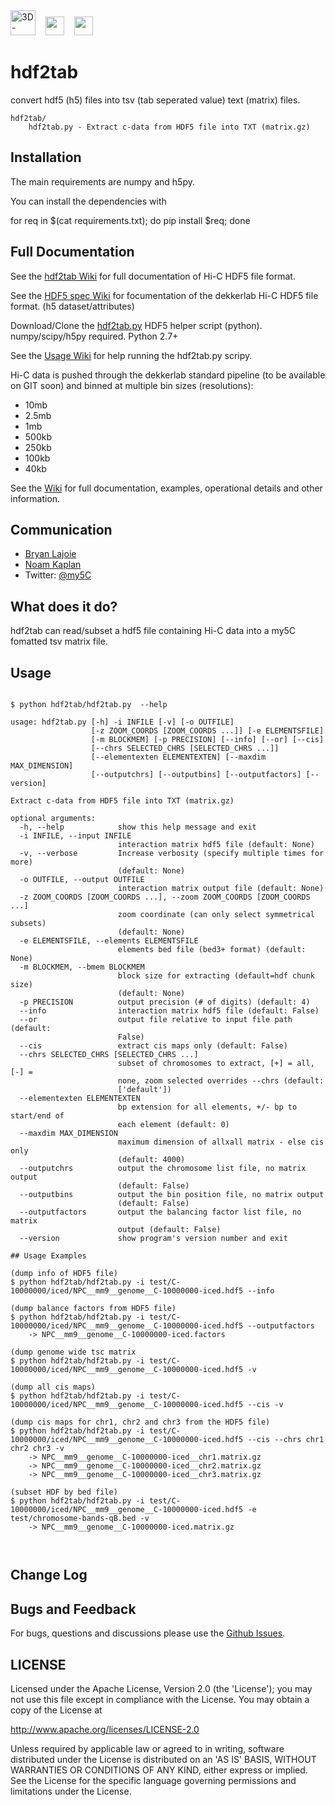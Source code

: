 <img height=40 src='http://my5C.umassmed.edu/images/3DG.png' title='3D-Genome' />
&nbsp;&nbsp;
<img height=30 src='http://my5C.umassmed.edu/images/dekkerlabbioinformatics.gif' />
&nbsp;&nbsp;
<img height=30 src='http://my5C.umassmed.edu/images/umasslogo.gif' />

# hdf2tab

convert hdf5 (h5) files into tsv (tab seperated value) text (matrix) files.

```
hdf2tab/
	hdf2tab.py - Extract c-data from HDF5 file into TXT (matrix.gz)
```

## Installation

The main requirements are numpy and h5py.

You can install the dependencies with

for req in $(cat requirements.txt); do pip install $req; done

## Full Documentation

See the [hdf2tab Wiki](https://github.com/blajoie/hdf2tab/wiki) for full documentation of Hi-C HDF5 file format.
<br>

See the [HDF5 spec Wiki](https://github.com/blajoie/hdf2tab/wiki/H5-Spec) for focumentation of the dekkerlab Hi-C HDF5 file format. (h5 dataset/attributes)

Download/Clone the [hdf2tab.py](https://github.com/blajoie/hdf2tab) HDF5 helper script (python).
<br>
numpy/scipy/h5py required. Python 2.7+

See the [Usage Wiki](https://github.com/blajoie/hdf2tab#usage</a>) for help running the hdf2tab.py scripy.

Hi-C data is pushed through the dekkerlab standard pipeline (to be available on GIT soon) and binned at multiple bin sizes (resolutions):
- 10mb
- 2.5mb
- 1mb
- 500kb
- 250kb
- 100kb
- 40kb

See the [Wiki](https://github.com/blajoie/hdf2tab/wiki) for full documentation, examples, operational details and other information.

## Communication

- [Bryan Lajoie](https://github.com/blajoie)
- [Noam Kaplan](https://github.com/NoamKaplan)
- Twitter: [@my5C](https://twitter.com/my5C)

## What does it do?

hdf2tab can read/subset a hdf5 file containing Hi-C data into a my5C fomatted tsv matrix file.

## Usage

```

$ python hdf2tab/hdf2tab.py  --help

usage: hdf2tab.py [-h] -i INFILE [-v] [-o OUTFILE]
                  [-z ZOOM_COORDS [ZOOM_COORDS ...]] [-e ELEMENTSFILE]
                  [-m BLOCKMEM] [-p PRECISION] [--info] [--or] [--cis]
                  [--chrs SELECTED_CHRS [SELECTED_CHRS ...]]
                  [--elementexten ELEMENTEXTEN] [--maxdim MAX_DIMENSION]
                  [--outputchrs] [--outputbins] [--outputfactors] [--version]

Extract c-data from HDF5 file into TXT (matrix.gz)

optional arguments:
  -h, --help            show this help message and exit
  -i INFILE, --input INFILE
                        interaction matrix hdf5 file (default: None)
  -v, --verbose         Increase verbosity (specify multiple times for more)
                        (default: None)
  -o OUTFILE, --output OUTFILE
                        interaction matrix output file (default: None)
  -z ZOOM_COORDS [ZOOM_COORDS ...], --zoom ZOOM_COORDS [ZOOM_COORDS ...]
                        zoom coordinate (can only select symmetrical subsets)
                        (default: None)
  -e ELEMENTSFILE, --elements ELEMENTSFILE
                        elements bed file (bed3+ format) (default: None)
  -m BLOCKMEM, --bmem BLOCKMEM
                        block size for extracting (default=hdf chunk size)
                        (default: None)
  -p PRECISION          output precision (# of digits) (default: 4)
  --info                interaction matrix hdf5 file (default: False)
  --or                  output file relative to input file path (default:
                        False)
  --cis                 extract cis maps only (default: False)
  --chrs SELECTED_CHRS [SELECTED_CHRS ...]
                        subset of chromosomes to extract, [+] = all, [-] =
                        none, zoom selected overrides --chrs (default:
                        ['default'])
  --elementexten ELEMENTEXTEN
                        bp extension for all elements, +/- bp to start/end of
                        each element (default: 0)
  --maxdim MAX_DIMENSION
                        maximum dimension of allxall matrix - else cis only
                        (default: 4000)
  --outputchrs          output the chromosome list file, no matrix output
                        (default: False)
  --outputbins          output the bin position file, no matrix output
                        (default: False)
  --outputfactors       output the balancing factor list file, no matrix
                        output (default: False)
  --version             show program's version number and exit

## Usage Examples

(dump info of HDF5 file)
$ python hdf2tab/hdf2tab.py -i test/C-10000000/iced/NPC__mm9__genome__C-10000000-iced.hdf5 --info

(dump balance factors from HDF5 file)
$ python hdf2tab/hdf2tab.py -i test/C-10000000/iced/NPC__mm9__genome__C-10000000-iced.hdf5 --outputfactors
	-> NPC__mm9__genome__C-10000000-iced.factors

(dump genome wide tsc matrix
$ python hdf2tab/hdf2tab.py -i test/C-10000000/iced/NPC__mm9__genome__C-10000000-iced.hdf5 -v

(dump all cis maps)
$ python hdf2tab/hdf2tab.py -i test/C-10000000/iced/NPC__mm9__genome__C-10000000-iced.hdf5 --cis -v

(dump cis maps for chr1, chr2 and chr3 from the HDF5 file)
$ python hdf2tab/hdf2tab.py -i test/C-10000000/iced/NPC__mm9__genome__C-10000000-iced.hdf5 --cis --chrs chr1 chr2 chr3 -v 
	-> NPC__mm9__genome__C-10000000-iced__chr1.matrix.gz
	-> NPC__mm9__genome__C-10000000-iced__chr2.matrix.gz
	-> NPC__mm9__genome__C-10000000-iced__chr3.matrix.gz
	
(subset HDF by bed file)	
$ python hdf2tab/hdf2tab.py -i test/C-10000000/iced/NPC__mm9__genome__C-10000000-iced.hdf5 -e test/chromosome-bands-qB.bed -v
	-> NPC__mm9__genome__C-10000000-iced.matrix.gz
	
	
```

## Change Log

## Bugs and Feedback

For bugs, questions and discussions please use the [Github Issues](https://github.com/blajoie/hdf2tab/issues).

## LICENSE

Licensed under the Apache License, Version 2.0 (the 'License');
you may not use this file except in compliance with the License.
You may obtain a copy of the License at

<http://www.apache.org/licenses/LICENSE-2.0>

Unless required by applicable law or agreed to in writing, software
distributed under the License is distributed on an 'AS IS' BASIS,
WITHOUT WARRANTIES OR CONDITIONS OF ANY KIND, either express or implied.
See the License for the specific language governing permissions and
limitations under the License.

